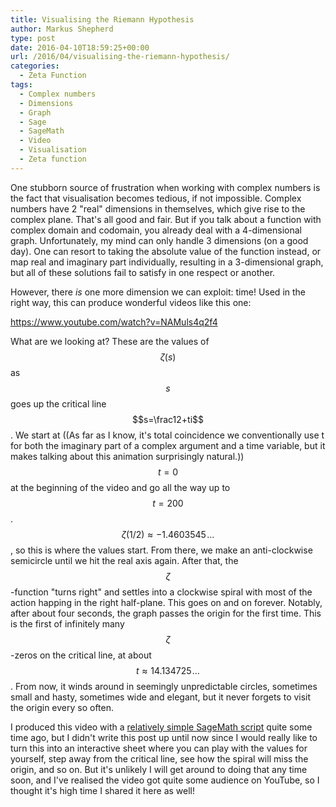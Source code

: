 ```yaml
---
title: Visualising the Riemann Hypothesis
author: Markus Shepherd
type: post
date: 2016-04-10T18:59:25+00:00
url: /2016/04/visualising-the-riemann-hypothesis/
categories:
  - Zeta Function
tags:
  - Complex numbers
  - Dimensions
  - Graph
  - Sage
  - SageMath
  - Video
  - Visualisation
  - Zeta function
---
```


One stubborn source of frustration when working with complex numbers is the fact that visualisation becomes tedious, if not impossible. Complex numbers have 2 "real" dimensions in themselves, which give rise to the complex plane. That's all good and fair. But if you talk about a function with complex domain and codomain, you already deal with a 4-dimensional graph. Unfortunately, my mind can only handle 3 dimensions (on a good day). One can resort to taking the absolute value of the function instead, or map real and imaginary part individually, resulting in a 3-dimensional graph, but all of these solutions fail to satisfy in one respect or another.

However, there _is_ one more dimension we can exploit: time! Used in the right way, this can produce wonderful videos like this one:

https://www.youtube.com/watch?v=NAMuls4q2f4

<!-- more -->

What are we looking at? These are the values of $$\zeta(s)$$ as $$s$$ goes up the critical line $$s=\frac12+ti$$. We start at ((As far as I know, it's total coincidence we conventionally use t for both the imaginary part of a complex argument and a time variable, but it makes talking about this animation surprisingly natural.)) $$t=0$$ at the beginning of the video and go all the way up to $$t=200$$. $$\zeta(1/2)\approx-1.4603545\!\ldots$$, so this is where the values start. From there, we make an anti-clockwise semicircle until we hit the real axis again. After that, the $$\zeta$$-function "turns right" and settles into a clockwise spiral with most of the action happing in the right half-plane. This goes on and on forever. Notably, after about four seconds, the graph passes the origin for the first time. This is the first of infinitely many $$\zeta$$-zeros on the critical line, at about $$t\approx14.134725\!\ldots$$. From now, it winds around in seemingly unpredictable circles, sometimes small and hasty, sometimes wide and elegant, but it never forgets to visit the origin every so often.

I produced this video with a [relatively simple SageMath script](http://localhost:8885/riemannhypothesis.info/wp-content/uploads/2016/04/plot_critical_line.txt) quite some time ago, but I didn't write this post up until now since I would really like to turn this into an interactive sheet where you can play with the values for yourself, step away from the critical line, see how the spiral will miss the origin, and so on. But it's unlikely I will get around to doing that any time soon, and I've realised the video got quite some audience on YouTube, so I thought it's high time I shared it here as well!
